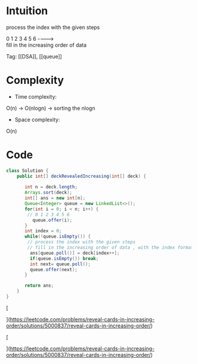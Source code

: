 # Intuition

process the index with the given steps

0 1 2 3 4 5 6 ---->  
fill in the increasing order of data

Tag: [[DSA]], [[queue]]

# Complexity

- Time complexity:

O(n) -> O(nlogn) -> sorting the nlogn

- Space complexity:

O(n)

# Code

```java
class Solution {
    public int[] deckRevealedIncreasing(int[] deck) {
        
       int n = deck.length;
       Arrays.sort(deck);
       int[] ans = new int[n];
       Queue<Integer> queue = new LinkedList<>();
       for(int i = 0; i < n; i++) {
        // 0 1 2 3 4 5 6
          queue.offer(i);
       }
       int index = 0;
       while(!queue.isEmpty()) {
        // process the index with the given steps 
        // fill in the increasing order of data , with the index format that is going to be processed  
         ans[queue.poll()] = deck[index++];
         if(queue.isEmpty()) break;
         int next= queue.poll();
         queue.offer(next); 
       } 

       return ans;
    }
}
```

[

](https://leetcode.com/problems/reveal-cards-in-increasing-order/solutions/5000837/reveal-cards-in-increasing-order/)

[

](https://leetcode.com/problems/reveal-cards-in-increasing-order/solutions/5000837/reveal-cards-in-increasing-order/)